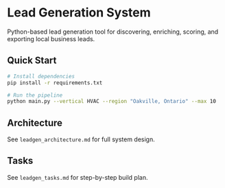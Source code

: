 # Lead Generation System

Python-based lead generation tool for discovering, enriching, scoring, and exporting local business leads.

## Quick Start

```bash
# Install dependencies
pip install -r requirements.txt

# Run the pipeline
python main.py --vertical HVAC --region "Oakville, Ontario" --max 10
```

## Architecture

See `leadgen_architecture.md` for full system design.

## Tasks

See `leadgen_tasks.md` for step-by-step build plan.
